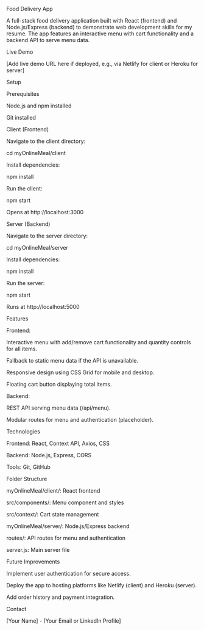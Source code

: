 Food Delivery App



A full-stack food delivery application built with React (frontend) and Node.js/Express (backend) to demonstrate web development skills for my resume. The app features an interactive menu with cart functionality and a backend API to serve menu data.



Live Demo



\[Add live demo URL here if deployed, e.g., via Netlify for client or Heroku for server]



Setup



Prerequisites











Node.js and npm installed







Git installed



Client (Frontend)











Navigate to the client directory:



cd myOnlineMeal/client







Install dependencies:



npm install







Run the client:



npm start











Opens at http://localhost:3000



Server (Backend)











Navigate to the server directory:



cd myOnlineMeal/server







Install dependencies:



npm install







Run the server:



npm start











Runs at http://localhost:5000



Features











Frontend:











Interactive menu with add/remove cart functionality and quantity controls for all items.







Fallback to static menu data if the API is unavailable.







Responsive design using CSS Grid for mobile and desktop.







Floating cart button displaying total items.







Backend:











REST API serving menu data (/api/menu).







Modular routes for menu and authentication (placeholder).



Technologies











Frontend: React, Context API, Axios, CSS







Backend: Node.js, Express, CORS







Tools: Git, GitHub



Folder Structure











myOnlineMeal/client/: React frontend











src/components/: Menu component and styles







src/context/: Cart state management







myOnlineMeal/server/: Node.js/Express backend











routes/: API routes for menu and authentication







server.js: Main server file



Future Improvements











Implement user authentication for secure access.







Deploy the app to hosting platforms like Netlify (client) and Heroku (server).







Add order history and payment integration.



Contact



\[Your Name] - \[Your Email or LinkedIn Profile]

